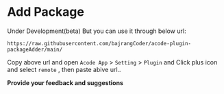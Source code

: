 # Add Package
Under Development(beta) But you can use it 
through below url:
```
https://raw.githubusercontent.com/bajrangCoder/acode-plugin-packageAdder/main/
```
Copy above url and open `Acode App` > `Setting` > `Plugin`
and Click plus icon and select `remote` , then paste abive url..

**Provide your feedback and suggestions**
